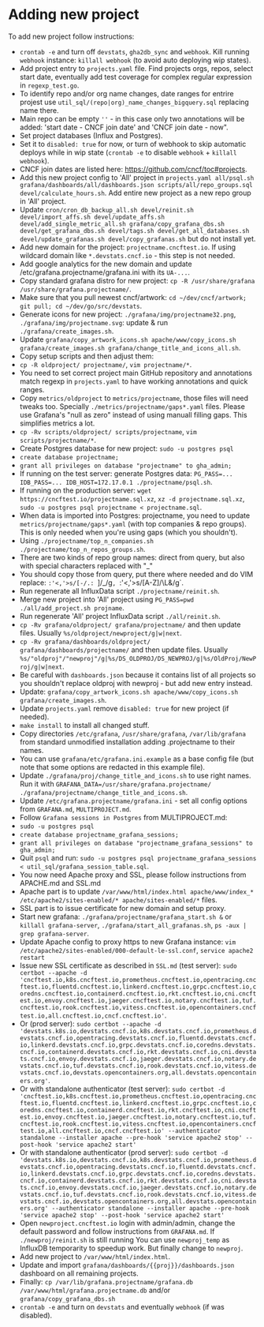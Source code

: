 # Adding new project
  
To add new project follow instructions:
- `crontab -e` and turn off `devstats`, `gha2db_sync` and `webhook`. Kill running `webhook` instance: `killall webhook` (to avoid auto deploying wip states).
- Add project entry to `projects.yaml` file. Find projects orgs, repos, select start date, eventually add test coverage for complex regular expression in `regexp_test.go`.
- To identify repo and/or org name changes, date ranges for entrire projest use `util_sql/(repo|org)_name_changes_bigquery.sql` replacing name there.
- Main repo can be empty `''` - in this case only two annotations will be added: 'start date - CNCF join date' and 'CNCF join date - now".
- Set project databases (Influx and Postgres).
- Set it to `disabled: true` for now, or turn of webhook to skip automatic deploys while in wip state (`crontab -e` to disable `webhook` + `killall webhook`).
- CNCF join dates are listed here: https://github.com/cncf/toc#projects.
- Add this new project config to 'All' project in `projects.yaml all/psql.sh grafana/dashboards/all/dashboards.json scripts/all/repo_groups.sql devel/calculate_hours.sh`. Add entire new project as a new repo group in 'All' project.
- Update `cron/cron_db_backup_all.sh devel/reinit.sh devel/import_affs.sh devel/update_affs.sh devel/add_single_metric_all.sh grafana/copy_grafana_dbs.sh devel/get_grafana_dbs.sh devel/tags.sh devel/get_all_databases.sh devel/update_grafanas.sh devel/copy_grafanas.sh` but do not install yet.
- Add new domain for the project: `projectname.cncftest.io`. If using wildcard domain like `*.devstats.cncf.io` - this step is not needed.
- Add google analytics for the new domain and update /etc/grafana.projectname/grafana.ini with its `UA-...`.
- Copy standard grafana distro for new project: `cp -R /usr/share/grafana /usr/share/grafana.projectname/`.
- Make sure that you pull newest cncf/artwork: `cd ~/dev/cncf/artwork; git pull; cd ~/dev/go/src/devstats`.
- Generate icons for new project: `./grafana/img/projectname32.png`, `./grafana/img/projectname.svg`: update & run `./grafana/create_images.sh`.
- Update `grafana/copy_artwork_icons.sh apache/www/copy_icons.sh grafana/create_images.sh grafana/change_title_and_icons_all.sh`.
- Copy setup scripts and then adjust them:
- `cp -R oldproject/ projectname/`, `vim projectname/*`.
- You need to set correct project main GitHub repository and annotations match regexp in `projects.yaml` to have working annotations and quick ranges.
- Copy `metrics/oldproject` to `metrics/projectname`, those files will need tweaks too. Specially `./metrics/projectname/gaps*.yaml` files. Please use Grafana's "null as zero" instead of using manuall filling gaps. This simplifies metrics a lot.
- `cp -Rv scripts/oldproject/ scripts/projectname`, `vim scripts/projectname/*`.
- Create Postgres database for new project: `sudo -u postgres psql`
- `create database projectname;`
- `grant all privileges on database "projectname" to gha_admin;`
- If running on the test server: generate Postgres data: `PG_PASS=... IDB_PASS=... IDB_HOST=172.17.0.1 ./projectname/psql.sh`.
- If running on the production server: `wget https://cncftest.io/projectname.sql.xz`, `xz -d projectname.sql.xz`, `sudo -u postgres psql projectname < projectname.sql`.
- When data is imported into Postgres: projectname, you need to update `metrics/projectname/gaps*.yaml` (with top companies & repo groups). This is only needed when you're using gaps (which you shouldn't).
- Using `./projectname/top_n_companies.sh ./projectname/top_n_repos_groups.sh`.
- There are two kinds of repo group names: direct from query, but also with special characters replaced with "_"
- You should copy those from query, put there where needed and do VIM replace: `:'<,'>s/[-/.: `]/_/g`, `:'<,'>s/[A-Z]/\L&/g`.
- Run regenerate all InfluxData script `./projectname/reinit.sh`.
- Merge new project into 'All' project using `PG_PASS=pwd ./all/add_project.sh projname`.
- Run regenerate 'All' project InfluxData script `./all/reinit.sh`.
- `cp -Rv grafana/oldproject/ grafana/projectname/` and then update files. Usually `%s/oldproject/newproject/g|w|next`.
- `cp -Rv grafana/dashboards/oldproject/ grafana/dashboards/projectname/` and then update files. Usually `%s/"oldproj"/"newproj"/g|%s/DS_OLDPROJ/DS_NEWPROJ/g|%s/OldProj/NewProj/g|w|next`.
- Be careful with `dashboards.json` because it contains list of all projects so you shouldn't replace oldproj with newproj - but add new entry instead.
- Update: `grafana/copy_artwork_icons.sh apache/www/copy_icons.sh grafana/create_images.sh`.
- Update `projects.yaml` remove `disabled: true` for new project (if needed).
- `make install` to install all changed stuff.
- Copy directories `/etc/grafana`, `/usr/share/grafana`, `/var/lib/grafana` from standard unmodified installation adding .projectname to their names.
- You can use `grafana/etc/grafana.ini.example` as a base config file (but note that some options are redacted in this example file).
- Update `./grafana/proj/change_title_and_icons.sh` to use right names. Run it with `GRAFANA_DATA=/usr/share/grafana.projectname/ ./grafana/projectname/change_title_and_icons.sh`.
- Update `/etc/grafana.projectname/grafana.ini` - set all config options from `GRAFANA.md`, `MULTIPROJECT.md`.
- Follow `Grafana sessions in Postgres` from MULTIPROJECT.md:
- `sudo -u postgres psql`
- `create database projectname_grafana_sessions;`
- `grant all privileges on database "projectname_grafana_sessions" to gha_admin;`
- Quit `psql` and run: `sudo -u postgres psql projectname_grafana_sessions < util_sql/grafana_session_table.sql`.
- You now need Apache proxy and SSL, please follow instructions from APACHE.md and SSL.md
- Apache part is to update `/var/www/html/index.html apache/www/index_* /etc/apache2/sites-enabled/* apache/sites-enabled/*` files.
- SSL part is to issue certificate for new domain and setup proxy.
- Start new grafana: `./grafana/projectname/grafana_start.sh &` or `killall grafana-server`, `./grafana/start_all_grafanas.sh`, `ps -aux | grep grafana-server`.
- Update Apache config to proxy https to new Grafana instance: `vim /etc/apache2/sites-enabled/000-default-le-ssl.conf`, `service apache2 restart`
- Issue new SSL certificate as described in `SSL.md` (test server): `sudo certbot --apache -d 'cncftest.io,k8s.cncftest.io,prometheus.cncftest.io,opentracing.cncftest.io,fluentd.cncftest.io,linkerd.cncftest.io,grpc.cncftest.io,coredns.cncftest.io,containerd.cncftest.io,rkt.cncftest.io,cni.cncftest.io,envoy.cncftest.io,jaeger.cncftest.io,notary.cncftest.io,tuf.cncftest.io,rook.cncftest.io,vitess.cncftest.io,opencontainers.cncftest.io,all.cncftest.io,cncf.cncftest.io'`.
- Or (prod server): `sudo certbot --apache -d 'devstats.k8s.io,devstats.cncf.io,k8s.devstats.cncf.io,prometheus.devstats.cncf.io,opentracing.devstats.cncf.io,fluentd.devstats.cncf.io,linkerd.devstats.cncf.io,grpc.devstats.cncf.io,coredns.devstats.cncf.io,containerd.devstats.cncf.io,rkt.devstats.cncf.io,cni.devstats.cncf.io,envoy.devstats.cncf.io,jaeger.devstats.cncf.io,notary.devstats.cncf.io,tuf.devstats.cncf.io,rook.devstats.cncf.io,vitess.devstats.cncf.io,devstats.opencontainers.org,all.devstats.opencontainers.org'`.
- Or with standalone authenticator (test server): `sudo certbot -d 'cncftest.io,k8s.cncftest.io,prometheus.cncftest.io,opentracing.cncftest.io,fluentd.cncftest.io,linkerd.cncftest.io,grpc.cncftest.io,coredns.cncftest.io,containerd.cncftest.io,rkt.cncftest.io,cni.cncftest.io,envoy.cncftest.io,jaeger.cncftest.io,notary.cncftest.io,tuf.cncftest.io,rook.cncftest.io,vitess.cncftest.io,opencontainers.cncftest.io,all.cncftest.io,cncf.cncftest.io' --authenticator standalone --installer apache --pre-hook 'service apache2 stop' --post-hook 'service apache2 start'`
- Or with standalone authenticator (prod server): `sudo certbot -d 'devstats.k8s.io,devstats.cncf.io,k8s.devstats.cncf.io,prometheus.devstats.cncf.io,opentracing.devstats.cncf.io,fluentd.devstats.cncf.io,linkerd.devstats.cncf.io,grpc.devstats.cncf.io,coredns.devstats.cncf.io,containerd.devstats.cncf.io,rkt.devstats.cncf.io,cni.devstats.cncf.io,envoy.devstats.cncf.io,jaeger.devstats.cncf.io,notary.devstats.cncf.io,tuf.devstats.cncf.io,rook.devstats.cncf.io,vitess.devstats.cncf.io,devstats.opencontainers.org,all.devstats.opencontainers.org' --authenticator standalone --installer apache --pre-hook 'service apache2 stop' --post-hook 'service apache2 start'`
- Open `newproject.cncftest.io` login with admin/admin, change the default password and follow instructions from `GRAFANA.md`. If `./newproj/reinit.sh` is still running You can use `newproj_temp` as InfluxDB temporarity to speedup work. But finally change to `newproj`.
- Add new project to `/var/www/html/index.html`.
- Update and import `grafana/dashboards/{{proj}}/dashboards.json` dashboard on all remaining projects.
- Finally: `cp /var/lib/grafana.projectname/grafana.db /var/www/html/grafana.projectname.db` and/or `grafana/copy_grafana_dbs.sh`
- `crontab -e` and turn on `devstats` and eventually `webhook` (if was disabled).
